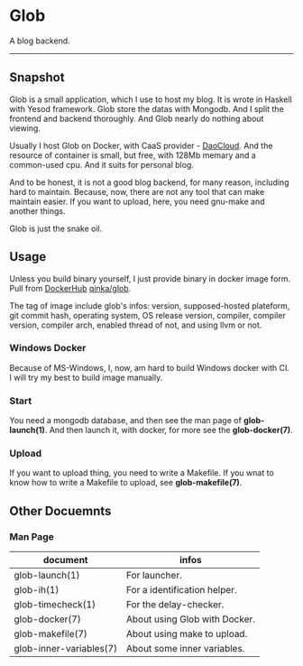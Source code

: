 Glob
===
A blog backend.

---

## Snapshot

Glob is a small application, which I use to host my blog. It is wrote in Haskell with Yesod framework.
Glob store the datas with Mongodb. And I split the frontend and backend thoroughly. And Glob nearly do nothing about viewing.

Usually I host Glob on Docker, with CaaS provider - [DaoCloud](https://www.daocloud.io). 
And the resource of container is small, but free, with 128Mb memary and a common-used cpu.
And it suits for personal blog.

And to be honest, it is not a good blog backend, for many reason, including hard to maintain.
Because, now, there are not any tool that can make maintain easier. If you want to upload,
here, you need gnu-make and another things.

Glob is just the snake oil.

## Usage

Unless you build binary yourself, I just provide binary in docker image form. 
Pull from [DockerHub](https://hub.docker.com) [qinka/glob](https://hub.docker.com/r/qinka/glob/).

The tag of image include glob's infos: version, supposed-hosted plateform, git commit hash, operating system, OS release version,
compiler, compiler version, compiler arch, enabled thread of not, and using llvm or not.

### Windows Docker

Because of MS-Windows, I, now, am hard to build Windows docker with CI. I will try my best to build image manually.

### Start

You need a mongodb database, and then see the man page of **glob-launch(1)**.
And then launch it, with docker, for more see the **glob-docker(7)**.

### Upload

If you want to upload thing, you need to write a Makefile. If you wnat to know how to write a Makefile to upload, see **glob-makefile(7)**.

## Other Docuemnts

### Man Page

document | infos
--------|----------
glob-launch(1) | For launcher.
glob-ih(1) | For a  identification helper.
glob-timecheck(1) | For the delay-checker.
glob-docker(7) | About using Glob with Docker.
glob-makefile(7) | About using make to upload.
glob-inner-variables(7) | About some inner variables.

